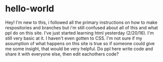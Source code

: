 # hello-world

Hey! I'm new to this, i followed all the primary instructions on how to make respositories and branches but i'm still confused about all of this and what ppl do on this site.
I've just started learning html yesterday (2/20/16). I'm still very basic at it. I haven't even gotten to CSS. 
I'm not sure if my assumption of what happens on this site is true so if someone could give me some insight, that would be very helpful.
Do ppl here write code and share it with everyone else, then edit eachothers code?
